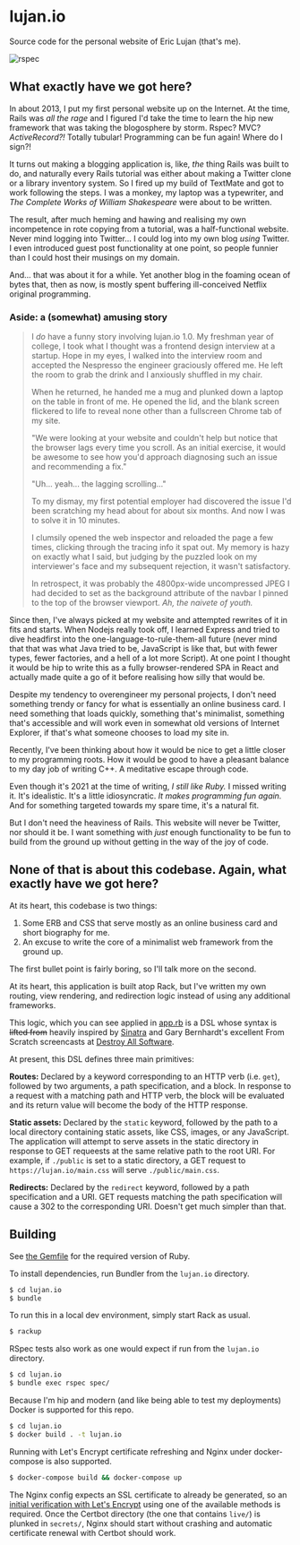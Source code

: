 # lujan.io

Source code for the personal website of Eric Lujan (that's me).

![rspec](https://github.com/ericmlujan/lujan.io/actions/workflows/rspec.yml/badge.svg)

## What exactly have we got here?

In about 2013, I put my first personal website up on the Internet. At the time, Rails was _all the rage_ and I figured I'd take the time to learn the hip new framework that was taking the blogosphere by storm. Rspec? MVC? _ActiveRecord?!_ Totally tubular! Programming can be fun again! Where do I sign?!

It turns out making a blogging application is, like, _the_ thing Rails was built to do, and naturally every Rails tutorial was either about making a Twitter clone or a library inventory system. So I fired up my build of TextMate and got to work following the steps. I was a monkey, my laptop was a typewriter, and _The Complete Works of William Shakespeare_ were about to be written.

The result, after much heming and hawing and realising my own incompetence in rote copying from a tutorial, was a half-functional website. Never mind logging into Twitter... I could log into my own blog _using_ Twitter. I even introduced guest post functionality at one point, so people funnier than I could host their musings on my domain.

And... that was about it for a while. Yet another blog in the foaming ocean of bytes that, then as now, is mostly spent buffering ill-conceived Netflix original programming.

### Aside: a (somewhat) amusing story

> I _do_ have a funny story involving lujan.io 1.0. My freshman year of college, I took what I thought was a frontend design interview at a startup. Hope in my eyes, I walked into the interview room and accepted the Nespresso the engineer graciously offered me. He left the room to grab the drink and I anxiously shuffled in my chair.
>
> When he returned, he handed me a mug and plunked down a laptop on the table in front of me. He opened the lid, and the blank screen flickered to life to reveal none other than a fullscreen Chrome tab of my site.
>
> "We were looking at your website and couldn't help but notice that the browser lags every time you scroll. As an initial exercise, it would be awesome to see how you'd approach diagnosing such an issue and recommending a fix."
>
> "Uh... yeah... the lagging scrolling..."
>
> To my dismay, my first potential employer had discovered the issue I'd been scratching my head about for about six months. And now I was to solve it in 10 minutes.
>
> I clumsily opened the web inspector and reloaded the page a few times, clicking through the tracing info it spat out. My memory is hazy on exactly what I said, but judging by the puzzled look on my interviewer's face and my subsequent rejection, it wasn't satisfactory.
>
> In retrospect, it was probably the 4800px-wide uncompressed JPEG I had decided to set as the background attribute of the navbar I pinned to the top of the browser viewport. _Ah, the naivete of youth._

Since then, I've always picked at my website and attempted rewrites of it in fits and starts. When Nodejs really took off, I learned Express and tried to dive headfirst into the one-language-to-rule-them-all future (never mind that that was what Java tried to be, JavaScript is like that, but with fewer types, fewer factories, and a hell of a lot more Script). At one point I thought it would be hip to write this as a fully browser-rendered SPA in React and actually made quite a go of it before realising how silly that would be.

Despite my tendency to overengineer my personal projects, I don't need something trendy or fancy for what is essentially an online business card. I need something that loads quickly, something that's minimalist, something that's accessible and will work even in somewhat old versions of Internet Explorer, if that's what someone chooses to load my site in.

Recently, I've been thinking about how it would be nice to get a little closer to my programming roots. How it would be good to have a pleasant balance to my day job of writing C++. A meditative escape through code.

Even though it's 2021 at the time of writing, _I still like Ruby._ I missed writing it. It's idealistic. It's a little idiosyncratic. _It makes programming fun again._ And for something targeted towards my spare time, it's a natural fit.

But I don't need the heaviness of Rails. This website will never be Twitter, nor should it be. I want something with _just_ enough functionality to be fun to build from the ground up without getting in the way of the joy of code.

## None of that is about this codebase. Again, what exactly have we got here?

At its heart, this codebase is two things:

1. Some ERB and CSS that serve mostly as an online business card and short biography for me.
2. An excuse to write the core of a minimalist web framework from the ground up.

The first bullet point is fairly boring, so I'll talk more on the second.

At its heart, this application is built atop Rack, but I've written my own routing, view rendering, and redirection logic instead of using any additional frameworks.

This logic, which you can see applied in [app.rb](lujan.io/app.rb) is a DSL whose syntax is ~~lifted from~~ heavily inspired by [Sinatra](http://sinatrarb.com) and Gary Bernhardt's excellent From Scratch screencasts at [Destroy All Software](https://destroyallsoftware.com).

At present, this DSL defines three main primitives:

**Routes:** Declared by a keyword corresponding to an HTTP verb (i.e. `get`), followed by two arguments, a path specification, and a block. In response to a request with a matching path and HTTP verb, the block will be evaluated and its return value will become the body of the HTTP response.

**Static assets:** Declared by the `static` keyword, followed by the path to a local directory containing static assets, like CSS, images, or any JavaScript. The application will attempt to serve assets in the static directory in response to GET requeests at the same relative path to the root URI. For example, if `./public` is set to a static directory, a GET request to `https://lujan.io/main.css` will serve `./public/main.css`.

**Redirects:** Declared by the `redirect` keyword, followed by a path specification and a URI. GET requests matching the path specification will cause a 302 to the corresponding URI. Doesn't get much simpler than that.

## Building

See [the Gemfile](./lujan.io/Gemfile) for the required version of Ruby.

To install dependencies, run Bundler from the `lujan.io` directory.

```sh
$ cd lujan.io
$ bundle
```

To run this in a local dev environment, simply start Rack as usual.

```sh
$ rackup
```

RSpec tests also work as one would expect if run from the `lujan.io` directory.

```sh
$ cd lujan.io
$ bundle exec rspec spec/
```

Because I'm hip and modern (and like being able to test my deployments) Docker is supported for this repo.

```sh
$ cd lujan.io
$ docker build . -t lujan.io
```

Running with Let's Encrypt certificate refreshing and Nginx under docker-compose is also supported.

```sh
$ docker-compose build && docker-compose up
```

The Nginx config expects an SSL certificate to already be generated, so an [initial verification with Let's Encrypt](https://certbot.eff.org/instructions) using one of the available methods is required. Once the Certbot directory (the one that contains `live/`) is plunked in `secrets/`, Nginx should start without crashing and automatic certificate renewal with Certbot should work.
